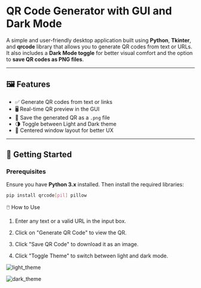 # QR Code Generator with GUI and Dark Mode

A simple and user-friendly desktop application built using **Python**, **Tkinter**, and **qrcode** library that allows you to generate QR codes from text or URLs. It also includes a **Dark Mode toggle** for better visual comfort and the option to **save QR codes as PNG files**.

---

## 🖼️ Features

- ✅ Generate QR codes from text or links
- 🖥️ Real-time QR preview in the GUI
- 💾 Save the generated QR as a `.png` file
- 🌗 Toggle between Light and Dark theme
- 🎯 Centered window layout for better UX

---

## 🚀 Getting Started

### Prerequisites

Ensure you have **Python 3.x** installed. Then install the required libraries:

```bash
pip install qrcode[pil] pillow
```



🖱️ How to Use
1. Enter any text or a valid URL in the input box.

2. Click on "Generate QR Code" to view the QR.

3. Click "Save QR Code" to download it as an image.

4. Click "Toggle Theme" to switch between light and dark mode.



![light_theme](https://github.com/user-attachments/assets/3222b791-0698-49d8-bfaa-8205a1595a3f)




![dark_theme](https://github.com/user-attachments/assets/24951a08-0f82-4c8b-af40-b94b7eee53da)





